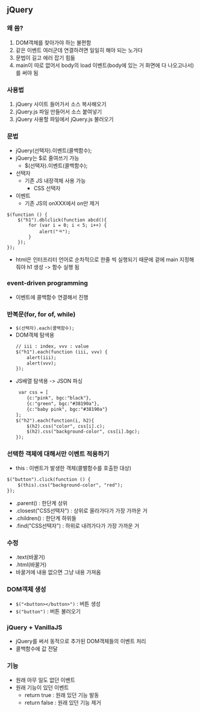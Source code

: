 ## jQuery
### 왜 씀?
1. DOM객체를 찾아가야 하는 불편함 
2. 같은 이벤트 여러군데 연결하려면 일일히 해야 되는 노가다
3. 문법이 길고 에러 잡기 힘듦
4. main이 따로 없어서 body의 load 이벤트(body에 있는 거 화면에 다 나오고나서)를 써야 됨
### 사용법
1. jQuery 사이트 들어가서 소스 복사해오기
2. jQuery.js 파일 만들어서 소스 붙여넣기
3. jQuery 사용할 파일에서 jQuery.js 불러오기
### 문법
- jQuery(선택자).이벤트(콜백함수);
- jQuery는 $로 줄여쓰기 가능
    - $(선택자).이벤트(콜백함수);
- 선택자
    - 기존 JS 내장객체 사용 가능
        - CSS 선택자
- 이벤트
    - 기존 JS의 onXXX에서 on만 제거 
```jQuery
$(function () {
    $("h1").dblclick(function abcd(){
        for (var i = 0; i < 5; i++) {
            alert("ㅋ");
        }
    });
});
```
- html은 인터프리터 언어로 순차적으로 한줄 씩 실행되기 때문에 겉에 main 지정해줘야 h1 생성 -> 함수 실행 됨

### event-driven programming
- 이벤트에 콜백함수 연결해서 진행

### 반복문(for, for of, while)
- ```$(선택자).each(콜백함수);```
- DOM객체 탐색용
    ```html 
    // iii : index, vvv : value
    $("h1").each(function (iii, vvv) {
        alert(iii);
        alert(vvv);
    });
    ```
- JS배열 탐색용 -> JSON 파싱
    ```html
     var css = [
        {c:"pink", bgc:"black"},
        {c:"green", bgc:"#38190a"},
        {c:"baby pink", bgc:"#38190a"}
    ];
    $("h2").each(function(i, h2){
        $(h2).css("color", css[i].c);
        $(h2).css("background-color", css[i].bgc);
    });
    ```
### 선택한 객체에 대해서만 이벤트 적용하기
- this : 이벤트가 발생한 객체(콜밸함수를 호출한 대상)
```html
$("button").click(function () {
    $(this).css("background-color", "red");
});
```
- .parent() : 한단계 상위
- .closest("CSS선택자") : 상위로 올라가다가 가장 가까운 거
- .children() : 한단계 하위들
- .find("CSS선택자") : 하위로 내려가다가 가장 가까운 거
### 수정
- .text(바꿀거)
- .html(바꿀거)
- 바꿀거에 내용 없으면 그냥 내용 가져옴
### DOM객체 생성
- ```$("<button></button>")``` : 버튼 생성
- ```$("button")``` : 버튼 불러오기
### jQuery + VanillaJS
- jQuery를 써서 동적으로 추가된 DOM객체들의 이벤트 처리 
- 콜백함수에 값 전달
### 기능
- 원래 아무 일도 없던 이벤트
- 원래 기능이 있던 이벤트
    - return true : 원래 있던 기능 발동
    - return false : 원래 있던 기능 제거